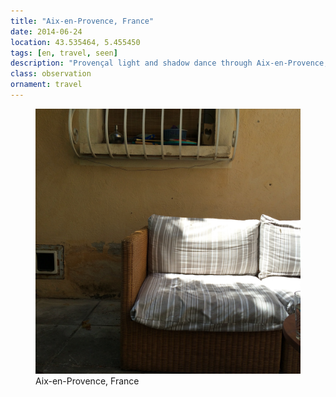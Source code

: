 ```yaml
---
title: "Aix-en-Provence, France"
date: 2014-06-24
location: 43.535464, 5.455450
tags: [en, travel, seen]
description: "Provençal light and shadow dance through Aix-en-Provence, revealing the timeless beauty of southern French urban architecture." 
class: observation
ornament: travel
---
```


<figure>
  <img src="/assets/img/2014-06-24-aix-en-provence-france.jpeg" alt="Aix-en-Provence, France">
  <figcaption>Aix-en-Provence, France</figcaption>
</figure>

